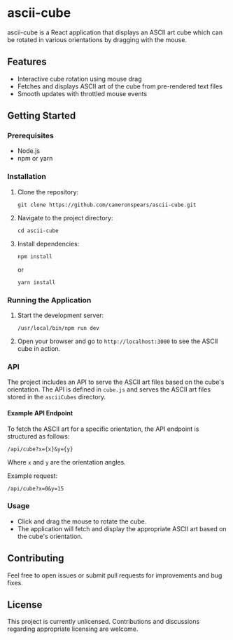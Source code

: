 # ascii-cube

ascii-cube is a React application that displays an ASCII art cube which can be rotated in various orientations by dragging with the mouse.

## Features

- Interactive cube rotation using mouse drag
- Fetches and displays ASCII art of the cube from pre-rendered text files
- Smooth updates with throttled mouse events

## Getting Started

### Prerequisites

- Node.js
- npm or yarn

### Installation

1. Clone the repository:

   ```
   git clone https://github.com/cameronspears/ascii-cube.git
   ```

2. Navigate to the project directory:

   ```
   cd ascii-cube
   ```

3. Install dependencies:

   ```
   npm install
   ```

   or

   ```
   yarn install
   ```

### Running the Application

1. Start the development server:

   ```
   /usr/local/bin/npm run dev
   ```

2. Open your browser and go to `http://localhost:3000` to see the ASCII cube in action.

### API

The project includes an API to serve the ASCII art files based on the cube's orientation. The API is defined in `cube.js` and serves the ASCII art files stored in the `asciiCubes` directory.

#### Example API Endpoint

To fetch the ASCII art for a specific orientation, the API endpoint is structured as follows:

```
/api/cube?x={x}&y={y}
```

Where `x` and `y` are the orientation angles.

Example request:

```
/api/cube?x=0&y=15
```

### Usage

- Click and drag the mouse to rotate the cube.
- The application will fetch and display the appropriate ASCII art based on the cube's orientation.

## Contributing

Feel free to open issues or submit pull requests for improvements and bug fixes.

## License

This project is currently unlicensed. Contributions and discussions regarding appropriate licensing are welcome.
